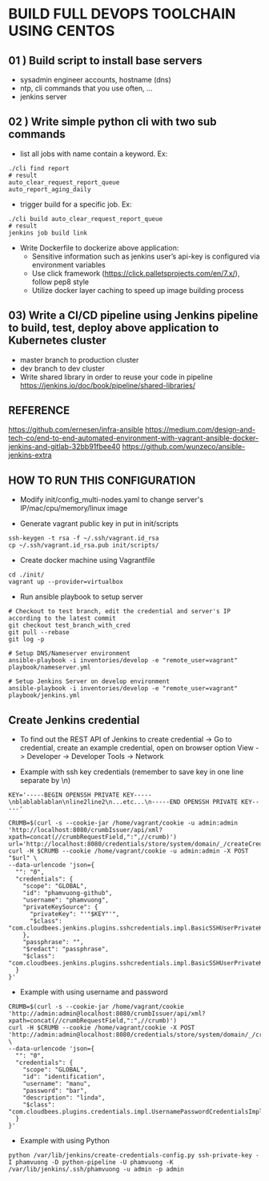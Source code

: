 # BUILD FULL DEVOPS TOOLCHAIN USING CENTOS
## 01 ) Build script to install base servers

- sysadmin engineer accounts, hostname (dns)
- ntp, cli commands that you use
often, ...
- jenkins server

## 02 ) Write simple python cli with two sub commands
- list all jobs with name contain a keyword. Ex: 
```
./cli find report
# result
auto_clear_request_report_queue
auto_report_aging_daily
```
- trigger build for a specific job. Ex:
```
./cli build auto_clear_request_report_queue
# result
jenkins job build link
```

- Write Dockerfile to dockerize above application:
  - Sensitive information such as jenkins user’s api-key is configured via
environment variables
  - Use click framework (https://click.palletsprojects.com/en/7.x/), follow pep8 style
  - Utilize docker layer caching to speed up image building process

## 03) Write a CI/CD pipeline using Jenkins pipeline to build, test, deploy above application to Kubernetes cluster

- master branch to production cluster
- dev branch to dev cluster
- Write shared library in order to reuse your code in pipeline https://jenkins.io/doc/book/pipeline/shared-libraries/

## REFERENCE
https://github.com/ernesen/infra-ansible
https://medium.com/design-and-tech-co/end-to-end-automated-environment-with-vagrant-ansible-docker-jenkins-and-gitlab-32bb91fbee40
https://github.com/wunzeco/ansible-jenkins-extra


## HOW TO RUN THIS CONFIGURATION

- Modify init/config_multi-nodes.yaml to change server's IP/mac/cpu/memory/linux image

- Generate vagrant public key in put in init/scripts
```
ssh-keygen -t rsa -f ~/.ssh/vagrant.id_rsa
cp ~/.ssh/vagrant.id_rsa.pub init/scripts/
```

- Create docker machine using Vagrantfile
```
cd ./init/
vagrant up --provider=virtualbox
```

- Run ansible playbook to setup server
```
# Checkout to test branch, edit the credential and server's IP according to the latest commit
git checkout test_branch_with_cred
git pull --rebase
git log -p

# Setup DNS/Nameserver environment
ansible-playbook -i inventories/develop -e "remote_user=vagrant" playbook/nameserver.yml

# Setup Jenkins Server on develop environment
ansible-playbook -i inventories/develop -e "remote_user=vagrant" playbook/jenkins.yml
```


## Create Jenkins credential
* To find out the REST API of Jenkins to create credential
-> Go to credential, create an example credential, open on browser option View -> Developer -> Developer Tools -> Network

* Example with ssh key credentials (remember to save key in one line separate by \n)
```
KEY='-----BEGIN OPENSSH PRIVATE KEY-----\nblablablablan\nline2line2\n...etc...\n-----END OPENSSH PRIVATE KEY-----'

CRUMB=$(curl -s --cookie-jar /home/vagrant/cookie -u admin:admin 'http://localhost:8080/crumbIssuer/api/xml?xpath=concat(//crumbRequestField,":",//crumb)')
url='http://localhost:8080/credentials/store/system/domain/_/createCredentials'
curl -H $CRUMB --cookie /home/vagrant/cookie -u admin:admin -X POST "$url" \
--data-urlencode 'json={
  "": "0",
  "credentials": {
    "scope": "GLOBAL",
    "id": "phamvuong-github",
    "username": "phamvuong",
    "privateKeySource": {
      "privateKey": "'"$KEY"'",
      "$class": "com.cloudbees.jenkins.plugins.sshcredentials.impl.BasicSSHUserPrivateKey$DirectEntryPrivateKeySource"
    },
    "passphrase": "",
    "$redact": "passphrase",
    "$class": "com.cloudbees.jenkins.plugins.sshcredentials.impl.BasicSSHUserPrivateKey"
  }
}'
```
- Example with using username and password
```
CRUMB=$(curl -s --cookie-jar /home/vagrant/cookie 'http://admin:admin@localhost:8080/crumbIssuer/api/xml?xpath=concat(//crumbRequestField,":",//crumb)')
curl -H $CRUMB --cookie /home/vagrant/cookie -X POST 'http://admin:admin@localhost:8080/credentials/store/system/domain/_/createCredentials' \
--data-urlencode 'json={
  "": "0",
  "credentials": {
    "scope": "GLOBAL",
    "id": "identification",
    "username": "manu",
    "password": "bar",
    "description": "linda",
    "$class": "com.cloudbees.plugins.credentials.impl.UsernamePasswordCredentialsImpl"
  }
}'
```
- Example with using Python
```
python /var/lib/jenkins/create-credentials-config.py ssh-private-key -I phamvuong -D python-pipeline -U phamvuong -K /var/lib/jenkins/.ssh/phamvuong -u admin -p admin
```
